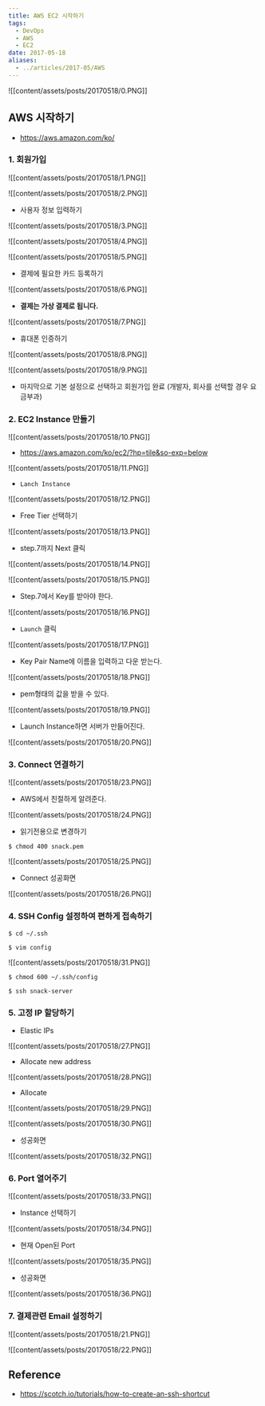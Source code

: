 ```yaml
---
title: AWS EC2 시작하기
tags:
  - DevOps
  - AWS
  - EC2
date: 2017-05-18
aliases: 
  - ../articles/2017-05/AWS
---
```


![[content/assets/posts/20170518/0.PNG]]

## AWS 시작하기
- <https://aws.amazon.com/ko/>

### 1. 회원가입
![[content/assets/posts/20170518/1.PNG]]

![[content/assets/posts/20170518/2.PNG]]

- 사용자 정보 입력하기

![[content/assets/posts/20170518/3.PNG]]

![[content/assets/posts/20170518/4.PNG]]

![[content/assets/posts/20170518/5.PNG]]

- 결제에 필요한 카드 등록하기

![[content/assets/posts/20170518/6.PNG]]

- **결제는 가상 결제로 됩니다.**

![[content/assets/posts/20170518/7.PNG]]

- 휴대폰 인증하기

![[content/assets/posts/20170518/8.PNG]]

![[content/assets/posts/20170518/9.PNG]]

- 마지막으로 기본 설정으로 선택하고 회원가입 완료 (개발자, 회사를 선택할 경우 요금부과)


### 2. EC2 Instance 만들기

![[content/assets/posts/20170518/10.PNG]]

- <https://aws.amazon.com/ko/ec2/?hp=tile&so-exp=below>

![[content/assets/posts/20170518/11.PNG]]

- `Lanch Instance`

![[content/assets/posts/20170518/12.PNG]]

- Free Tier 선택하기

![[content/assets/posts/20170518/13.PNG]]

- step.7까지 Next 클릭

![[content/assets/posts/20170518/14.PNG]]

![[content/assets/posts/20170518/15.PNG]]

- Step.7에서 Key를 받아야 한다.

![[content/assets/posts/20170518/16.PNG]]

- `Launch` 클릭

![[content/assets/posts/20170518/17.PNG]]

- Key Pair Name에 이름을 입력하고 다운 받는다.

![[content/assets/posts/20170518/18.PNG]]

- pem형태의 값을 받을 수 있다.

![[content/assets/posts/20170518/19.PNG]]

- Launch Instance하면 서버가 만들어진다.

![[content/assets/posts/20170518/20.PNG]]

### 3. Connect 연결하기

![[content/assets/posts/20170518/23.PNG]]

- AWS에서 친절하게 알려준다.

![[content/assets/posts/20170518/24.PNG]]

- 읽기전용으로 변경하기

``` shell
$ chmod 400 snack.pem
```

![[content/assets/posts/20170518/25.PNG]]

- Connect 성공화면

![[content/assets/posts/20170518/26.PNG]]

### 4. SSH Config 설정하여 편하게 접속하기

``` shell
$ cd ~/.ssh
```


``` shell
$ vim config
```

![[content/assets/posts/20170518/31.PNG]]

``` shell
$ chmod 600 ~/.ssh/config
```

``` shell
$ ssh snack-server
```



### 5. 고정 IP 할당하기
- Elastic IPs

![[content/assets/posts/20170518/27.PNG]]

- Allocate new address

![[content/assets/posts/20170518/28.PNG]]

- Allocate

![[content/assets/posts/20170518/29.PNG]]

![[content/assets/posts/20170518/30.PNG]]

- 성공화면

![[content/assets/posts/20170518/32.PNG]]

### 6. Port 열어주기

![[content/assets/posts/20170518/33.PNG]]

- Instance 선택하기

![[content/assets/posts/20170518/34.PNG]]

- 현재 Open된 Port

![[content/assets/posts/20170518/35.PNG]]

- 성공화면

![[content/assets/posts/20170518/36.PNG]]


### 7. 결제관련 Email 설정하기

![[content/assets/posts/20170518/21.PNG]]

![[content/assets/posts/20170518/22.PNG]]




## Reference
- <https://scotch.io/tutorials/how-to-create-an-ssh-shortcut>
